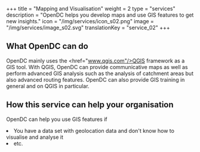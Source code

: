 +++
title = "Mapping and Visualisation"
weight = 2
type = "services"
description = "OpenDC helps you develop maps and use GIS features to get new insights."
icon = "/img/services/icon_s02.png"
image = "/img/services/image_s02.svg"
translationKey = "service_02"
+++

## What OpenDC can do
OpenDC mainly uses the <a><href="www.qgis.com"/>QGIS</a> framework as a GIS tool. With QGIS, OpenDC can provide communicative maps as well as perform advanced GIS analysis such as the analysis of catchment areas but also advanced routing features. OpenDC can also provide GIS training in general and on QGIS in particular.

## How this service can help your organisation
OpenDC can help you use GIS features if
<li>You have a data set with geolocation data and don't know how to visualise and analyse it</li>
<li>etc.</li>